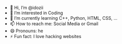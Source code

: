 - 👋 Hi, I’m @idozii
- 👀 I’m interested in Coding
- 🌱 I’m currently learning C++, Python, HTML, CSS, ...
- 📫 How to reach me: Social Media or Gmail
- 😄 Pronouns: he
- ⚡ Fun fact: I love hacking websites

<!---
idozii/idozii is a ✨ special ✨ repository because its `README.md` (this file) appears on your GitHub profile.
You can click the Preview link to take a look at your changes.
--->
